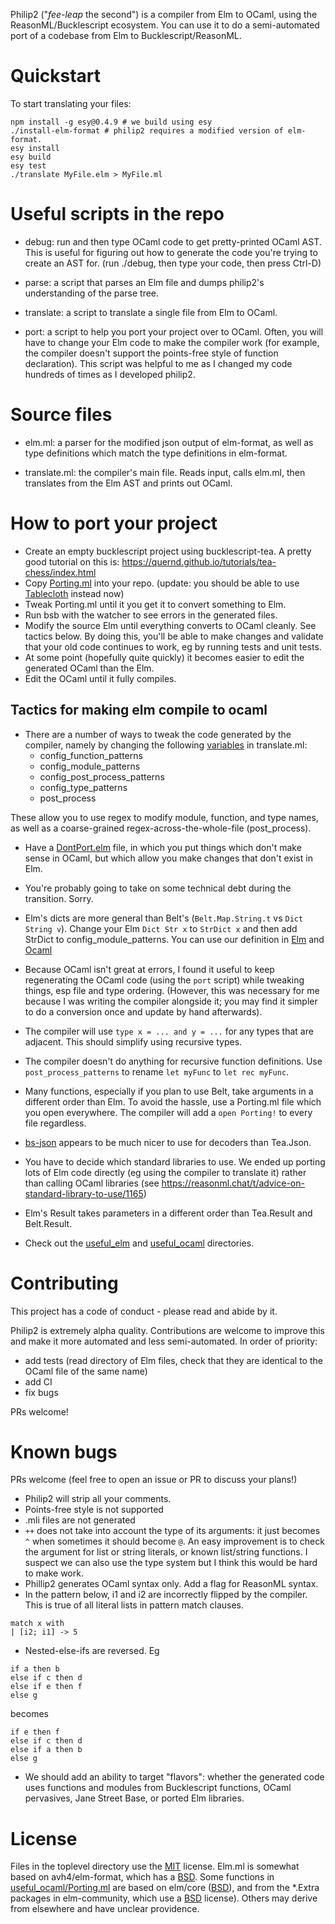 Philip2 ("*fee-leap* the second") is a compiler from Elm to OCaml, using the ReasonML/Bucklescript ecosystem. You can use it to do a semi-automated port of a codebase from Elm to Bucklescript/ReasonML.

# Quickstart

To start translating your files:

```
npm install -g esy@0.4.9 # we build using esy
./install-elm-format # philip2 requires a modified version of elm-format.
esy install
esy build
esy test
./translate MyFile.elm > MyFile.ml
```

# Useful scripts in the repo

- debug: run and then type OCaml code to get pretty-printed OCaml AST. This is useful for figuring out how to generate the code you're trying to create an AST for. (run ./debug, then type your code, then press Ctrl-D)

- parse: a script that parses an Elm file and dumps philip2's understanding of the parse tree.

- translate: a script to translate a single file from Elm to OCaml.

- port: a script to help you port your project over to OCaml. Often, you will have to change your Elm code to make the compiler work (for example, the compiler doesn't support the points-free style of function declaration). This script was helpful to me as I changed my code hundreds of times as I developed philip2.

# Source files

- elm.ml: a parser for the modified json output of elm-format, as well as type definitions which match the type definitions in elm-format.

- translate.ml: the compiler's main file. Reads input, calls elm.ml, then translates from the Elm AST and prints out OCaml.

# How to port your project

- Create an empty bucklescript project using bucklescript-tea. A pretty good tutorial on this is: https://quernd.github.io/tutorials/tea-chess/index.html
- Copy [Porting.ml](https://github.com/darklang/philip2/blob/master/useful_ocaml/Porting.ml) into your repo. (update: you should be able to use [Tablecloth](https://github.com/darklang/tablecloth) instead now)
- Tweak Porting.ml until it you get it to convert something to Elm.
- Run bsb with the watcher to see errors in the generated files.
- Modify the source Elm until everything converts to OCaml cleanly. See tactics below. By doing this, you'll be able to make changes and validate that your old code continues to work, eg by running tests and unit tests.
- At some point (hopefully quite quickly) it becomes easier to edit the generated OCaml than the Elm.
- Edit the OCaml until it fully compiles.

## Tactics for making elm compile to ocaml

- There are a number of ways to tweak the code generated by the compiler, namely by changing the following [variables](https://github.com/darklang/philip2/blob/master/src/translate.ml#L17) in translate.ml:
  - config_function_patterns
  - config_module_patterns
  - config_post_process_patterns
  - config_type_patterns
  - post_process

These allow you to use regex to modify module, function, and type names, as well as a coarse-grained regex-across-the-whole-file (post_process).

- Have a [DontPort.elm](https://github.com/darklang/philip2/blob/master/useful_elm/DontPort.elm) file, in which you put things which don't make sense in OCaml, but which allow you make changes that don't exist in Elm.

- You're probably going to take on some technical debt during the transition. Sorry.

- Elm's dicts are more general than Belt's (`Belt.Map.String.t` vs `Dict String v`). Change your Elm `Dict Str x` to `StrDict x` and then add StrDict to config_module_patterns. You can use our definition in [Elm](https://github.com/darklang/philip2/blob/master/useful_elm/StrDict.elm) and [Ocaml](https://github.com/darklang/philip2/blob/master/useful_ocaml/Porting.ml#L417)

- Because OCaml isn't great at errors, I found it useful to keep regenerating the OCaml code (using the `port` script) while tweaking things, esp file and type ordering. (However, this was necessary for me because I was writing the compiler alongside it; you may find it simpler to do a conversion once and update by hand afterwards).

- The compiler will use `type x = ... and y = ...` for any types that are adjacent. This should simplify using recursive types.

- The compiler doesn't do anything for recursive function definitions. Use `post_process_patterns` to rename `let myFunc` to `let rec myFunc`.

- Many functions, especially if you plan to use Belt, take arguments in a different order than Elm. To avoid the hassle, use a Porting.ml file which you open everywhere. The compiler will add a `open Porting!` to every file regardless.

- [bs-json](https://github.com/glennsl/bs-json) appears to be much nicer to use for decoders than Tea.Json.

- You have to decide which standard libraries to use. We ended up porting lots of Elm code directly (eg using the compiler to translate it) rather than calling OCaml libraries (see https://reasonml.chat/t/advice-on-standard-library-to-use/1165)

- Elm's Result takes parameters in a different order than Tea.Result and Belt.Result.

- Check out the [useful_elm](/useful_elm) and [useful_ocaml](/useful_ocaml) directories.



# Contributing

This project has a code of conduct - please read and abide by it.

Philip2 is extremely alpha quality. Contributions are welcome to improve this and make it more automated and less semi-automated. In order of priority:

- add tests (read directory of Elm files, check that they are identical to the OCaml file of the same name)
- add CI
- fix bugs

PRs welcome!


# Known bugs

PRs welcome (feel free to open an issue or PR to discuss your plans!)

- Philip2 will strip all your comments.
- Points-free style is not supported
- .mli files are not generated
- `++` does not take into account the type of its arguments: it just becomes `^` when sometimes it should become `@`. An easy improvement is to check the argument for list or string literals, or known list/string functions. I suspect we can also use the type system but I think this would be hard to make work.
- Phillip2 generates OCaml syntax only. Add a flag for ReasonML syntax.
- In the pattern below, i1 and i2 are incorrectly flipped by the compiler. This is true of all literal lists in pattern match clauses.

```
match x with
| [i2; i1] -> 5
```

- Nested-else-ifs are reversed. Eg

```
if a then b
else if c then d
else if e then f
else g
```

becomes

```
if e then f
else if c then d
else if a then b
else g
```

- We should add an ability to target "flavors": whether the generated code uses functions and modules from Bucklescript functions, OCaml pervasives, Jane Street Base, or ported Elm libraries.


# License

Files in the toplevel directory use the [MIT](https://github.com/darklang/philip2/blob/master/LICENSE) license. Elm.ml is somewhat based on avh4/elm-format, which has a [BSD](https://github.com/avh4/elm-format/blob/master/LICENSE). Some functions in [useful_ocaml/Porting.ml](https://github.com/darklang/philip2/blob/master/useful_ocaml/Porting.ml) are based on elm/core ([BSD](https://github.com/elm/core/blob/1.0.0/LICENSE)), and from the \*.Extra packages in elm-community, which use a [BSD](https://github.com/elm-community/string-extra/blob/master/LICENSE) license). Others may derive from elsewhere and have unclear providence.
